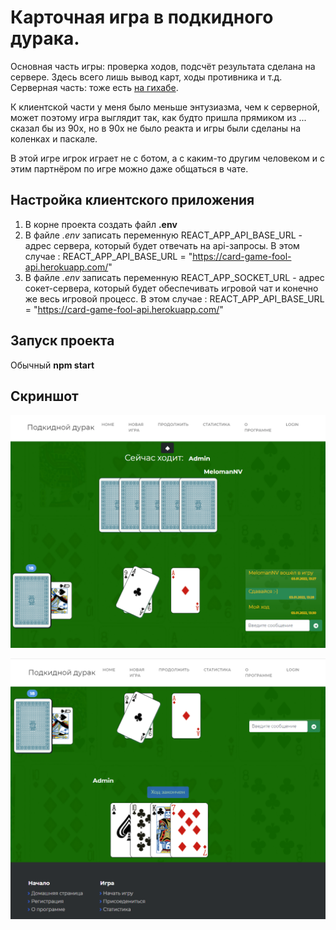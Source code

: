 # Карточная игра в подкидного дурака.

Основная часть игры: проверка ходов, подсчёт результата сделана на сервере. Здесь всего лишь вывод карт, ходы противника и т.д.
Серверная часть: тоже есть [на гихабе](https://github.com/SLKarol/card-game-fool-api).

К клиентской части у меня было меньше энтузиазма, чем к серверной, может поэтому игра выглядит так, как будто пришла прямиком из ... сказал бы из 90х, но в 90х не было реакта и игры были сделаны на коленках и паскале.

В этой игре игрок играет не с ботом, а с каким-то другим человеком и с этим партнёром по игре можно даже общаться в чате.

## Настройка клиентского приложения

1. В корне проекта создать файл **.env**
2. В файле _.env_ записать переменную REACT_APP_API_BASE_URL - адрес сервера, который будет отвечать на api-запросы. В этом случае : REACT_APP_API_BASE_URL = "https://card-game-fool-api.herokuapp.com/"
3. В файле _.env_ записать переменную REACT_APP_SOCKET_URL - адрес сокет-сервера, который будет обеспечивать игровой чат и конечно же весь игровой процесс. В этом случае : REACT_APP_API_BASE_URL = "https://card-game-fool-api.herokuapp.com/"

## Запуск проекта

Обычный **npm start**

## Скриншот

![Скриншот](https://raw.githubusercontent.com/SLKarol/card-game-fool-client/main/screenshots/card01.png)

![Скриншот](https://raw.githubusercontent.com/SLKarol/card-game-fool-client/main/screenshots/card02.png)
